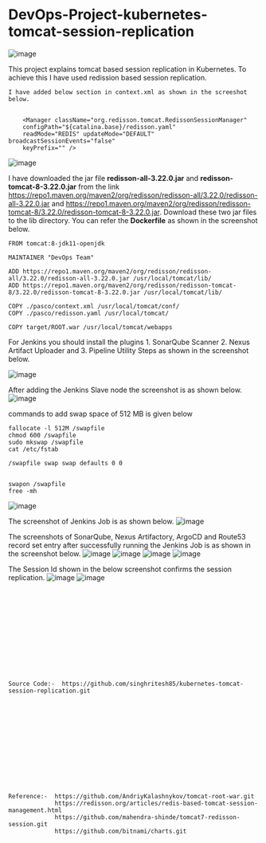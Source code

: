 # DevOps-Project-kubernetes-tomcat-session-replication

![image](https://github.com/user-attachments/assets/cb191728-541f-4417-a1a3-d03e9a69e0f1)

This project explains tomcat based session replication in Kubernetes. To achieve this I have used redission based session replication. 
```
I have added below section in context.xml as shown in the screeshot below.


    <Manager className="org.redisson.tomcat.RedissonSessionManager"
    configPath="${catalina.base}/redisson.yaml"
    readMode="REDIS" updateMode="DEFAULT" broadcastSessionEvents="false"
    keyPrefix="" />
```
![image](https://github.com/user-attachments/assets/a3811a20-bcaf-40ce-8649-56d62e466e9b)

I have downloaded the jar file **redisson-all-3.22.0.jar** and **redisson-tomcat-8-3.22.0.jar** from the link https://repo1.maven.org/maven2/org/redisson/redisson-all/3.22.0/redisson-all-3.22.0.jar and https://repo1.maven.org/maven2/org/redisson/redisson-tomcat-8/3.22.0/redisson-tomcat-8-3.22.0.jar. Download these two jar files to the lib directory. You can refer the **Dockerfile** as shown in the screenshot below.
```
FROM tomcat:8-jdk11-openjdk 

MAINTAINER "DevOps Team"

ADD https://repo1.maven.org/maven2/org/redisson/redisson-all/3.22.0/redisson-all-3.22.0.jar /usr/local/tomcat/lib/
ADD https://repo1.maven.org/maven2/org/redisson/redisson-tomcat-8/3.22.0/redisson-tomcat-8-3.22.0.jar /usr/local/tomcat/lib/

COPY ./pasco/context.xml /usr/local/tomcat/conf/
COPY ./pasco/redisson.yaml /usr/local/tomcat/

COPY target/ROOT.war /usr/local/tomcat/webapps
```
For Jenkins you should install the plugins 1. SonarQube Scanner 2. Nexus Artifact Uploader and 3. Pipeline Utility Steps as shown in the screenshot below.

![image](https://github.com/user-attachments/assets/049257d8-c588-489f-884e-867783b2f421)

After adding the Jenkins Slave node the screenshot is as shown below.
![image](https://github.com/user-attachments/assets/2438f217-8e88-4a23-9f81-c06edc31279f)

commands to add swap space of 512 MB is given below
```
fallocate -l 512M /swapfile
chmod 600 /swapfile
sudo mkswap /swapfile
cat /etc/fstab

/swapfile swap swap defaults 0 0


swapon /swapfile
free -mh

```
![image](https://github.com/user-attachments/assets/fde8cb3b-fd0a-45db-9463-20194028e5c2)

The screenshot of Jenkins Job is as shown below.
![image](https://github.com/user-attachments/assets/9a1c8797-120b-4421-9b2b-5cc9ff60ce08)

The screenshots of SonarQube, Nexus Artifactory, ArgoCD and Route53 record set entry after successfully running the Jenkins Job is as shown in the screenshot below.
![image](https://github.com/user-attachments/assets/6e66087b-f55f-4208-aa66-168e80680327)
![image](https://github.com/user-attachments/assets/06f851a1-09c0-48ad-aeca-78f23b70ebe8)
![image](https://github.com/user-attachments/assets/927bcf0d-65f4-4c27-b0d2-d0a36da3f05b)
![image](https://github.com/user-attachments/assets/9ff02794-88a1-4a9a-b9fe-43bf7cf4da11)

The Session Id shown in the below screenshot confirms the session replication.
![image](https://github.com/user-attachments/assets/b2a97bce-a5e3-445a-a21b-f4b0051b0928)
![image](https://github.com/user-attachments/assets/3cfb3e84-074d-420b-be93-03212fd7571b)


<br><br/>
<br><br/>
<br><br/>
<br><br/>
<br><br/>
```
Source Code:-  https://github.com/singhritesh85/kubernetes-tomcat-session-replication.git
```
<br><br/>
<br><br/>
<br><br/>
<br><br/>
<br><br/>
```
Reference:-  https://github.com/AndriyKalashnykov/tomcat-root-war.git
             https://redisson.org/articles/redis-based-tomcat-session-management.html
             https://github.com/mahendra-shinde/tomcat7-redisson-session.git
             https://github.com/bitnami/charts.git
```
